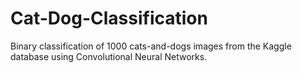 # Cat-Dog-Classification
Binary classification of 1000 cats-and-dogs images from the Kaggle database using Convolutional Neural Networks.
